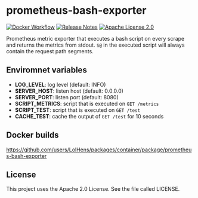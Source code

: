 # prometheus-bash-exporter
[![Docker Workflow](https://github.com/LolHens/prometheus-bash-scraper/workflows/Docker/badge.svg)](https://github.com/LolHens/prometheus-bash-scraper/actions?query=workflow%3ADocker)
[![Release Notes](https://img.shields.io/github/release/LolHens/prometheus-bash-scraper.svg?maxAge=3600)](https://github.com/LolHens/prometheus-bash-scraper/releases/latest)
[![Apache License 2.0](https://img.shields.io/github/license/LolHens/prometheus-bash-scraper.svg?maxAge=3600)](https://www.apache.org/licenses/LICENSE-2.0)

Prometheus metric exporter that executes a bash script on every scrape and returns the metrics from stdout.
`$@` in the executed script will always contain the request path segments.

## Enviromnet variables
- **LOG_LEVEL**: log level (default: INFO)
- **SERVER_HOST**: listen host (default: 0.0.0.0)
- **SERVER_PORT**: listen port (default: 8080)
- **SCRIPT_METRICS**: script that is executed on `GET /metrics`
- **SCRIPT_TEST**: script that is executed on `GET /test`
- **CACHE_TEST**: cache the output of `GET /test` for 10 seconds

## Docker builds
https://github.com/users/LolHens/packages/container/package/prometheus-bash-exporter

## License
This project uses the Apache 2.0 License. See the file called LICENSE.
